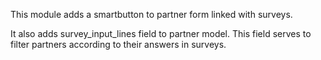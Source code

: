 This module adds a smartbutton to partner form linked with surveys.

It also adds survey_input_lines field to partner model. This field
serves to filter partners according to their answers in surveys.
